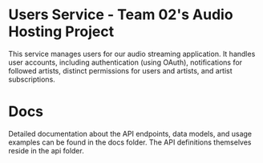 # Users Service - Team 02's Audio Hosting Project

This service manages users for our audio streaming application.
It handles user accounts, including authentication (using OAuth),
notifications for followed artists,
distinct permissions for users and artists, and artist subscriptions.

# Docs

Detailed documentation about the API endpoints, data models, and usage examples can be found in the docs folder.
The API definitions themselves reside in the api folder.